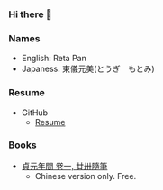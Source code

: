 ### Hi there 👋

<!--
**retamotome/retamotome** is a ✨ _special_ ✨ repository because its `README.md` (this file) appears on your GitHub profile.

Here are some ideas to get you started:

- 🔭 I’m currently working on ...
- 🌱 I’m currently learning ...
- 👯 I’m looking to collaborate on ...
- 🤔 I’m looking for help with ...
- 💬 Ask me about ...
- 📫 How to reach me: ...
- 😄 Pronouns: ...
- ⚡ Fun fact: ...
-->
### Names
+ English: Reta Pan
+ Japaness: 東儀元美(とうぎ　もとみ)

### Resume
+ GitHub
    + [Resume](https://github.com/retamotome/resume)

### Books
+ [貞元年間 卷一, 廿卅隨筆](https://books.google.com.tw/books/about?id=Xfi2DwAAQBAJ)
	+ Chinese version only. Free.
